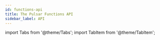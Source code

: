```yaml
---
id: functions-api
title: The Pulsar Functions API
sidebar_label: API
---
```


import Tabs from '@theme/Tabs';
import TabItem from '@theme/TabItem';

